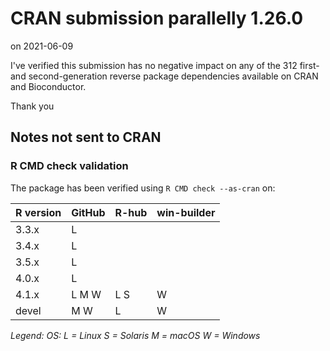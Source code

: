 # CRAN submission parallelly 1.26.0

on 2021-06-09

I've verified this submission has no negative impact on any of the 312 first- and second-generation reverse package dependencies available on CRAN and Bioconductor.

Thank you


## Notes not sent to CRAN

### R CMD check validation

The package has been verified using `R CMD check --as-cran` on:

| R version | GitHub | R-hub | win-builder |
| --------- | ------ | ----- | ----------- |
| 3.3.x     | L      |       |             |
| 3.4.x     | L      |       |             |
| 3.5.x     | L      |       |             |
| 4.0.x     | L      |       |             |
| 4.1.x     | L M W  | L S   | W           |
| devel     |   M W  | L     | W           |

*Legend: OS: L = Linux S = Solaris M = macOS W = Windows*
